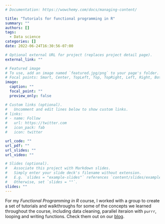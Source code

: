 ```yaml
---
# Documentation: https://wowchemy.com/docs/managing-content/

title: "Tutorials for functional programming in R"
summary: ""
authors: []
tags: 
  - Data science
categories: []
date: 2022-06-24T16:30:56-07:00

# Optional external URL for project (replaces project detail page).
external_link: ""

# Featured image
# To use, add an image named `featured.jpg/png` to your page's folder.
# Focal points: Smart, Center, TopLeft, Top, TopRight, Left, Right, BottomLeft, Bottom, BottomRight.
image:
  caption: ""
  focal_point: ""
  preview_only: false

# Custom links (optional).
#   Uncomment and edit lines below to show custom links.
# links:
# - name: Follow
#   url: https://twitter.com
#   icon_pack: fab
#   icon: twitter

url_code: ""
url_pdf: ""
url_slides: ""
url_video: ""

# Slides (optional).
#   Associate this project with Markdown slides.
#   Simply enter your slide deck's filename without extension.
#   E.g. `slides = "example-slides"` references `content/slides/example-slides.md`.
#   Otherwise, set `slides = ""`.
slides: ""
---
```


For my *Functional Programming in R* course, I worked with a group to create a set of tutorials and walkthroughs for some of the concepts we learned throughout the course, including data cleaning, parallel iteraion with `purrr`, looping and writing functions. Check them out on our [blog](https://lfrank14.github.io/fp-w2021-final/).
